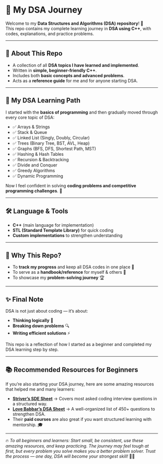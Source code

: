 # 🚀 My DSA Journey  

Welcome to my **Data Structures and Algorithms (DSA) repository**! 🎯  
This repo contains my complete learning journey in **DSA using C++**, with codes, explanations, and practice problems.  

---

## 📖 About This Repo  
- A collection of all **DSA topics I have learned and implemented**.  
- Written in **simple, beginner-friendly C++**.  
- Includes both **basic concepts and advanced problems**.  
- Acts as a **reference guide** for me and for anyone starting DSA.  

---

## 🌱 My DSA Learning Path  
I started with the **basics of programming** and then gradually moved through every core topic of DSA:  

- ✅ Arrays & Strings  
- ✅ Stack & Queue  
- ✅ Linked List (Singly, Doubly, Circular)  
- ✅ Trees (Binary Tree, BST, AVL, Heap)  
- ✅ Graphs (BFS, DFS, Shortest Path, MST)  
- ✅ Hashing & Hash Tables  
- ✅ Recursion & Backtracking  
- ✅ Divide and Conquer  
- ✅ Greedy Algorithms  
- ✅ Dynamic Programming  

Now I feel confident in solving **coding problems and competitive programming challenges**. 🚀  

---

## 🛠 Language & Tools  
- **C++** (main language for implementation)  
- **STL (Standard Template Library)** for quick coding  
- **Custom implementations** to strengthen understanding  

---

## 📌 Why This Repo?  
- To **track my progress** and keep all DSA codes in one place 📂  
- To serve as a **handbook/reference** for myself & others 📖  
- To showcase my **problem-solving journey** 🏆  

---

## ✨ Final Note  
DSA is not just about coding — it’s about:  
- **Thinking logically** 🧠  
- **Breaking down problems** 🔍  
- **Writing efficient solutions** ⚡  

This repo is a reflection of how I started as a beginner and completed my DSA learning step by step.  

---

## 📚 Recommended Resources for Beginners  
If you’re also starting your DSA journey, here are some amazing resources that helped me and many learners:  

- **[Striver’s SDE Sheet](https://takeuforward.org/interviews/strivers-sde-sheet-top-coding-interview-problems/)** → Covers most asked coding interview questions in a structured way.  
- **[Love Babbar’s DSA Sheet](https://www.geeksforgeeks.org/dsa-sheet-by-love-babbar/)** → A well-organized list of 450+ questions to strengthen DSA.  
- Their **paid courses** are also great if you want structured learning with mentorship. 🎓  

---

🔥 *To all beginners and learners: Start small, be consistent, use these amazing resources, and keep practicing. The journey may feel tough at first, but every problem you solve makes you a better problem solver. Trust the process — one day, DSA will become your strongest skill!* 🚀💡  

